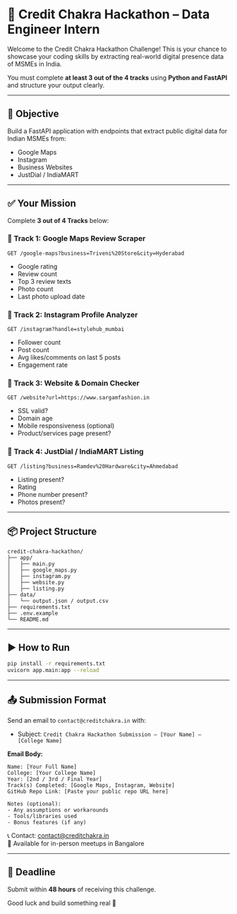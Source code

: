 
# 🧠 Credit Chakra Hackathon – Data Engineer Intern

Welcome to the Credit Chakra Hackathon Challenge! This is your chance to showcase your coding skills by extracting real-world digital presence data of MSMEs in India.

You must complete **at least 3 out of the 4 tracks** using **Python and FastAPI** and structure your output clearly.

---

## 🚀 Objective
Build a FastAPI application with endpoints that extract public digital data for Indian MSMEs from:
- Google Maps
- Instagram
- Business Websites
- JustDial / IndiaMART

---

## ✅ Your Mission
Complete **3 out of 4 Tracks** below:

### 📍 Track 1: Google Maps Review Scraper
`GET /google-maps?business=Triveni%20Store&city=Hyderabad`
- Google rating
- Review count
- Top 3 review texts
- Photo count
- Last photo upload date

### 📍 Track 2: Instagram Profile Analyzer
`GET /instagram?handle=stylehub_mumbai`
- Follower count
- Post count
- Avg likes/comments on last 5 posts
- Engagement rate

### 📍 Track 3: Website & Domain Checker
`GET /website?url=https://www.sargamfashion.in`
- SSL valid?
- Domain age
- Mobile responsiveness (optional)
- Product/services page present?

### 📍 Track 4: JustDial / IndiaMART Listing
`GET /listing?business=Ramdev%20Hardware&city=Ahmedabad`
- Listing present?
- Rating
- Phone number present?
- Photos present?

---

## 📦 Project Structure
```
credit-chakra-hackathon/
├── app/
│   ├── main.py
│   ├── google_maps.py
│   ├── instagram.py
│   ├── website.py
│   ├── listing.py
├── data/
│   └── output.json / output.csv
├── requirements.txt
├── .env.example
└── README.md
```

---

## ▶️ How to Run
```bash
pip install -r requirements.txt
uvicorn app.main:app --reload
```

---

## 📤 Submission Format
Send an email to `contact@creditchakra.in` with:
- Subject: `Credit Chakra Hackathon Submission – [Your Name] – [College Name]`

**Email Body:**
```
Name: [Your Full Name]  
College: [Your College Name]  
Year: [2nd / 3rd / Final Year]  
Track(s) Completed: [Google Maps, Instagram, Website]  
GitHub Repo Link: [Paste your public repo URL here]

Notes (optional):
- Any assumptions or workarounds
- Tools/libraries used
- Bonus features (if any)
```

📞 Contact: contact@creditchakra.in  
📍 Available for in-person meetups in Bangalore

---

## 🏁 Deadline
Submit within **48 hours** of receiving this challenge.

Good luck and build something real 💪
